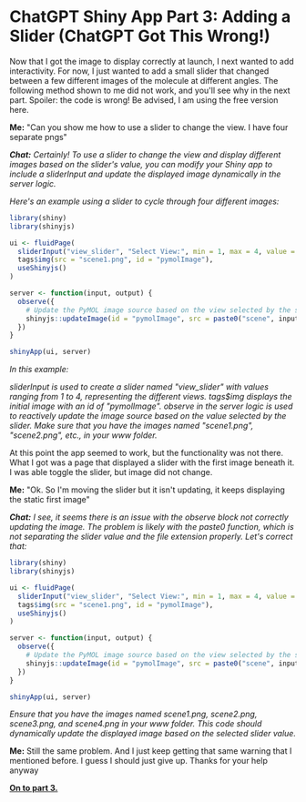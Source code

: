 # ChatGPT Shiny App Part 3: Adding a Slider (ChatGPT Got This Wrong!)

Now that I got the image to display correctly at launch, I next wanted to add interactivity. 
For now, I just wanted to add a small slider that changed between a few different images of the molecule at different angles.
The following method shown to me did not work, and you'll see why in the next part. Spoiler: the code is wrong!
Be advised, I am using the free version here.

**Me:**
"Can you show me how to use a slider to change the view. I have four separate pngs"

***Chat:***
*Certainly! To use a slider to change the view and display different images based on the slider's value,* 
*you can modify your Shiny app to include a sliderInput and update the displayed image dynamically in the server logic.*

*Here's an example using a slider to cycle through four different images:*

```r
library(shiny)
library(shinyjs)

ui <- fluidPage(
  sliderInput("view_slider", "Select View:", min = 1, max = 4, value = 1),
  tags$img(src = "scene1.png", id = "pymolImage"),
  useShinyjs()
)

server <- function(input, output) {
  observe({
    # Update the PyMOL image source based on the view selected by the slider
    shinyjs::updateImage(id = "pymolImage", src = paste0("scene", input$view_slider, ".png"))
  })
}

shinyApp(ui, server)
```

*In this example:*

*sliderInput is used to create a slider named "view_slider" with values ranging from 1 to 4, representing the different views.
tags$img displays the initial image with an id of "pymolImage".
observe in the server logic is used to reactively update the image source based on the value selected by the slider.
Make sure that you have the images named "scene1.png", "scene2.png", etc., in your www folder.*

At this point the app seemed to work, but the functionality was not there. What I got was a page that displayed a slider with the first image
beneath it. I was able toggle the slider, but image did not change.

**Me:** 
"Ok. So I'm moving the slider but it isn't updating, it keeps displaying the static first image"

***Chat:***
*I see, it seems there is an issue with the observe block not correctly updating the image. 
The problem is likely with the paste0 function, which is not separating the slider value and the file extension properly. 
Let's correct that:*

```r
library(shiny)
library(shinyjs)

ui <- fluidPage(
  sliderInput("view_slider", "Select View:", min = 1, max = 4, value = 1),
  tags$img(src = "scene1.png", id = "pymolImage"),
  useShinyjs()
)

server <- function(input, output) {
  observe({
    # Update the PyMOL image source based on the view selected by the slider
    shinyjs::updateImage(id = "pymolImage", src = paste0("scene", input$view_slider, ".png"))
  })
}

shinyApp(ui, server)
```

*Ensure that you have the images named scene1.png, scene2.png, scene3.png, and scene4.png in your www folder. This code should dynamically update 
the displayed image based on the selected slider value.*

**Me:**
Still the same problem. And I just keep getting that same warning that I mentioned before. 
I guess I should just give up. Thanks for your help anyway

**[On to part 3.](pymolshiny4.md)**
